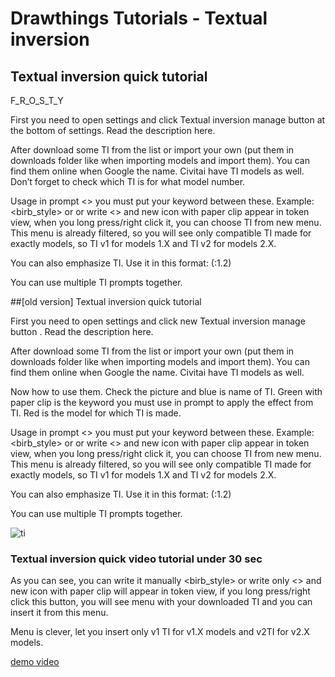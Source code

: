 # Drawthings Tutorials - Textual inversion


## Textual inversion quick tutorial

F_R_O_S_T_Y


First you need to open settings and click Textual inversion manage button  at the bottom of settings. Read the description here. 

After download some TI from the list or import your own (put them in downloads folder like when importing models and import them). You can find them online when Google the name. Civitai have TI models as well. Don’t forget to check which TI is for what model number. 

Usage in prompt
<> you must put your keyword between these. Example: <birb_style> or <carhelper> or write <> and new icon with paper clip appear in token view, when you long press/right click it, you can choose TI from new menu. This menu is already filtered, so you will see only compatible TI made for exactly models, so TI v1 for models 1.X and TI v2 for models 2.X.

You can also emphasize TI. Use it in this format: (<something>:1.2)

You can use multiple TI prompts together. 


##[old version] Textual inversion quick tutorial

First you need to open settings and click new Textual inversion manage button . Read the description here. 

After download some TI from the list or import your own (put them in downloads folder like when importing models and import them). You can find them online when Google the name. Civitai have TI models as well. 

Now how to use them. Check the picture and blue  is name of TI. Green with paper clip  is the keyword you must use in prompt to apply the effect from TI. Red is the model for which TI is made. 

Usage in prompt
<> you must put your keyword between these. Example: <birb_style> or <carhelper> or write <> and new icon with paper clip appear in token view, when you long press/right click it, you can choose TI from new menu. This menu is already filtered, so you will see only compatible TI made for exactly models, so TI v1 for models 1.X and TI v2 for models 2.X.

You can also emphasize TI. Use it in this format: (<something>:1.2)

You can use multiple TI prompts together.

![ti](https://cdn.discordapp.com/attachments/1058172691309404170/1069585938478530622/IMG_9260.png?ex=660aa007&is=65f82b07&hm=eaa0f47536b59efc50d30a58de89af787f506665e217032d1ce89e0ca3119566&)


### Textual inversion quick video tutorial under 30 sec

As you can see, you can write it manually <birb_style> or write only <> and new icon with paper clip will appear in token view, if you long press/right click this button, you will see menu with your downloaded TI and you can insert it from this menu.

Menu is clever, let you insert only v1 TI for v1.X models and v2TI for v2.X models. 

[demo video](https://cdn.discordapp.com/attachments/1058172691309404170/1070041213064990831/RPReplay_Final1675187416.mov?ex=660c4809&is=65f9d309&hm=d9ae37b23766bbb1684016a1230f54e8f583838ff27ab47c5563766eb0a4dca8&)
